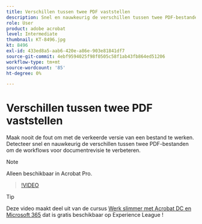 ```yaml
---
title: Verschillen tussen twee PDF vaststellen
description: Snel en nauwkeurig de verschillen tussen twee PDF-bestanden detecteren om de workflows voor documentrevisie te verbeteren
role: User
product: adobe acrobat
level: Intermediate
thumbnail: KT-8496.jpg
kt: 8496
exl-id: 433ed8a5-aab6-420e-a86e-903e81841df7
source-git-commit: 4ebf9594025f98f0505c58f1ab43fb864ed51206
workflow-type: tm+mt
source-wordcount: '85'
ht-degree: 0%

---
```


# Verschillen tussen twee PDF vaststellen

Maak nooit de fout om met de verkeerde versie van een bestand te werken. Detecteer snel en nauwkeurig de verschillen tussen twee PDF-bestanden om de workflows voor documentrevisie te verbeteren.

>[!NOTE]
>
>Alleen beschikbaar in Acrobat Pro.

>[!VIDEO](https://video.tv.adobe.com/v/337211?quality=12&learn=on&hidetitle=true)

>[!TIP]
>
>Deze video maakt deel uit van de cursus [Werk slimmer met Acrobat DC en Microsoft 365](https://experienceleague.adobe.com/?recommended=Acrobat-U-1-2021.microsoft365) dat is gratis beschikbaar op Experience League !

